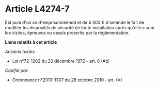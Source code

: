 # Article L4274-7

Est puni d'un an d'emprisonnement et de 6 000 € d'amende le fait de modifier les dispositifs de sécurité de toute
installation après qu'elle a subi les visites, épreuves ou essais prescrits par la réglementation.

**Liens relatifs à cet article**

_Anciens textes_:

  - Loi n°72-1202 du 23 décembre 1972 - art. 8 (Ab)

_Codifié par_:

  - Ordonnance n°2010-1307 du 28 octobre 2010 - art. (V)
